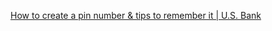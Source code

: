 
[How to create a pin number & tips to remember it | U.S. Bank](https://www.usbank.com/financialiq/manage-your-household/protect-your-assets/8-tips-and-tricks-for-creating-and-remembering-your-PIN.html)
